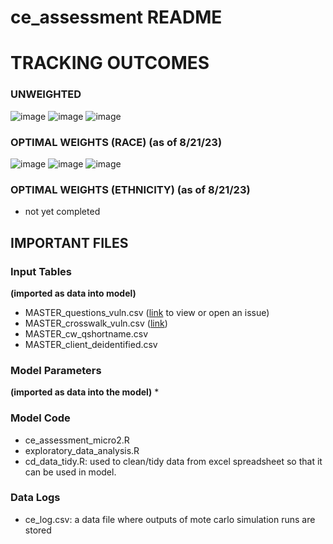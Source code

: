# ce_assessment README

# TRACKING OUTCOMES
### UNWEIGHTED
![image](https://github.com/timbender-ncceh/ce_assessment/assets/105810134/b70a00cc-5333-455c-9450-747b9c180a9f)
![image](https://github.com/timbender-ncceh/ce_assessment/assets/105810134/b08ad1c7-14e1-4401-aacd-f2ee749162e9)
![image](https://github.com/timbender-ncceh/ce_assessment/assets/105810134/da6e0083-d658-4eff-b94e-4828072b6afa)


### OPTIMAL WEIGHTS (RACE) (as of 8/21/23)
![image](https://github.com/timbender-ncceh/ce_assessment/assets/105810134/ccc2665a-a7ad-43f4-bb51-c8dc4f679627)
![image](https://github.com/timbender-ncceh/ce_assessment/assets/105810134/1c8b648d-7f1b-41f2-b767-2bf865343df7)
![image](https://github.com/timbender-ncceh/ce_assessment/assets/105810134/5211eaa6-d314-487a-86d5-21963014c130)



### OPTIMAL WEIGHTS (ETHNICITY) (as of 8/21/23)
* not yet completed



## IMPORTANT FILES
### Input Tables 
**(imported as data into model)**
* MASTER_questions_vuln.csv ([link](https://github.com/timbender-ncceh/ce_assessment/blob/main/MASTER_questions_vuln.csv) to view or open an issue)
* MASTER_crosswalk_vuln.csv ([link](https://github.com/timbender-ncceh/ce_assessment/blob/main/MASTER_crosswalk_vuln.csv))
* MASTER_cw_qshortname.csv
* MASTER_client_deidentified.csv
### Model Parameters
**(imported as data into the model)**
* 
### Model Code
* ce_assessment_micro2.R
* exploratory_data_analysis.R
* cd_data_tidy.R: used to clean/tidy data from excel spreadsheet so that it can be used in model.  
### Data Logs
* ce_log.csv: a data file where outputs of mote carlo simulation runs are stored
